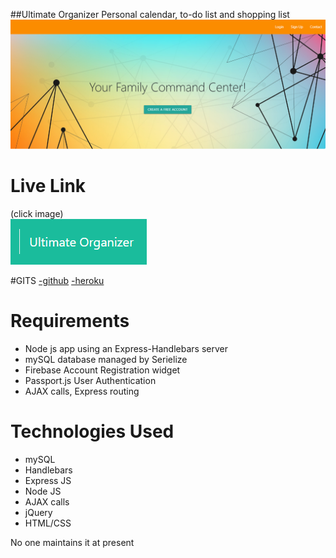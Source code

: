 ##Ultimate Organizer
Personal calendar, to-do list and shopping list
![imag](https://github.com/shayshae5482/Responsive-Portfolio/blob/master/assets/images/familycommandcenter.PNG)

# Live Link
(click image)<br>
<a href="https://testprojecttwo.herokuapp.com/">
    <img src="organizerLogoWide.png">
</a>

#GITS
<a href="https://github.com/Project-Team4/Project2-Team-3.git">-github</a>
<a href="https://git.heroku.com/testprojecttwo.git">-heroku</a>

# Requirements
- Node js app using an Express-Handlebars server
- mySQL database managed by Serielize
- Firebase Account Registration widget
- Passport.js User Authentication
- AJAX calls, Express routing

# Technologies Used
- mySQL
- Handlebars
- Express JS
- Node JS
- AJAX calls
- jQuery
- HTML/CSS

No one maintains it at present
